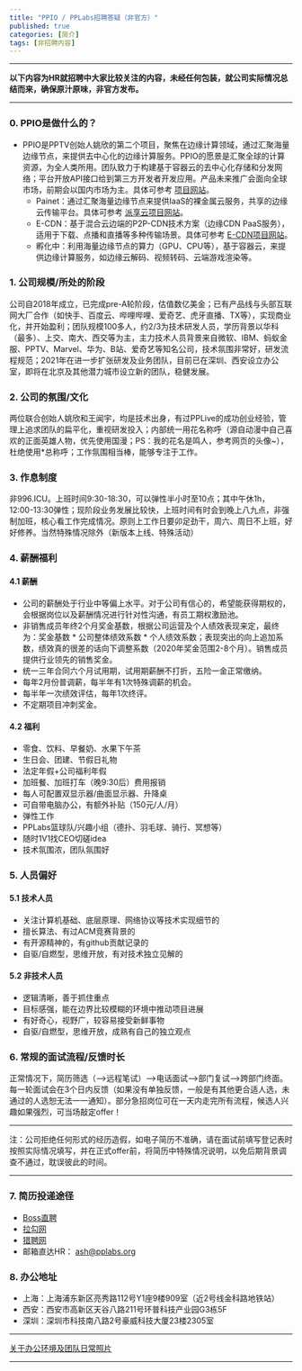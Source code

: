 ```yaml
---
title: "PPIO / PPLabs招聘答疑（非官方）"
published: true
categories: [简介]
tags: [非招聘内容]
---
```

<hr/>

**以下内容为HR就招聘中大家比较关注的内容，未经任何包装，就公司实际情况总结而来，确保原汁原味，非官方发布。**
<hr/>

### 0. PPIO是做什么的？

- PPIO是PPTV创始人姚欣的第二个项目，聚焦在边缘计算领域，通过汇聚海量边缘节点，来提供去中心化的边缘计算服务。PPIO的愿景是汇聚全球的计算资源，为全人类所用。团队致力于构建基于容器云的去中心化存储和分发网络；平台开放API接口给到第三方开发者开发应用。产品未来推广会面向全球市场，前期会以国内市场为主。具体可参考 [项目网站](https://ppio.cn/)。
  - Painet：通过汇聚海量边缘节点来提供IaaS的裸金属云服务，共享的边缘云传输平台。具体可参考 [派享云项目网站](https://www.painet.work/welcome)。
  - E-CDN：基于混合云边端的P2P-CDN技术方案（边缘CDN PaaS服务），适用于下载、点播和直播等多种传输场景。具体可参考 [E-CDN项目网站](https://ppio.cloud/zh)。
  - 孵化中：利用海量边缘节点的算力（GPU、CPU等），基于容器云，来提供边缘计算服务，如边缘云解码、视频转码、云端游戏渲染等。

### 1. 公司规模/所处的阶段

公司自2018年成立，已完成pre-A轮阶段，估值数亿美金；已有产品线与头部互联网大厂合作（如快手、百度云、哔哩哔哩、爱奇艺、虎牙直播、TX等），实现商业化，并开始盈利；团队规模100多人，约2/3为技术研发人员，学历背景以华科（最多）、上交、南大、西交等为主，主力技术人员背景来自微软、IBM、蚂蚁金服、PPTV、Marvel、华为、B站、爱奇艺等知名公司，技术氛围非常好，研发流程规范；2021年在进一步扩张研发及业务团队，目前已在深圳、西安设立办公室，即将在北京及其他潜力城市设立新的团队，稳健发展。

### 2. 公司的氛围/文化

两位联合创始人姚欣和王闻宇，均是技术出身，有过PPLive的成功创业经验，管理上追求团队的扁平化，重视研发投入；内部统一用花名称呼（源自动漫中自己喜欢的正面英雄人物，优先使用国漫；PS：我的花名是鸣人，参考网页的头像~），杜绝使用*总称呼；工作氛围相当棒，能够专注于工作。

### 3. 作息制度

非996.ICU。上班时间9:30-18:30，可以弹性半小时至10点；其中午休1h，12:00-13:30弹性；现阶段业务发展比较快，上班时间有时会到晚上八九点，非强制加班，核心看工作完成情况。原则上工作日要卯足劲干，周六、周日不上班，好好修养。当然特殊情况除外（新版本上线、特殊活动）

### 4. 薪酬福利
#### 4.1 薪酬
- 公司的薪酬处于行业中等偏上水平。对于公司有信心的，希望能获得期权的，会根据岗位以及薪酬情况进行针对性沟通，有员工期权激励池。
- 非销售成员年终2个月奖金基数，根据公司运营及个人绩效表现来定，最终为：奖金基数 * 公司整体绩效系数 * 个人绩效系数；表现突出的向上追加系数，绩效真的很差的话向下调整系数（2020年奖金范围2-8个月）。销售成员提供行业领先的销售奖金。
- 统一三年合同六个月试用期，试用期薪酬不打折，五险一金正常缴纳。
- 每年2月份普调薪，每半年有1次特殊调薪的机会。
- 每半年一次绩效评估，每年1次终评。
- 不定期项目冲刺奖金。
#### 4.2 福利
- 零食、饮料、早餐奶、水果下午茶
- 生日会、团建、节假日礼物
- 法定年假+公司福利年假
- 加班餐、加班打车（晚9:30后）费用报销
- 每人可配置双显示器/曲面显示器、升降桌
- 可自带电脑办公，有额外补贴（150元/人/月）
- 弹性工作
- PPLabs篮球队/兴趣小组（德扑、羽毛球、骑行、冥想等）
- 随时1V1找CEO切磋idea
- 技术氛围浓，团队氛围好

### 5. 人员偏好
#### 5.1 技术人员
  - 关注计算机基础、底层原理、网络协议等技术实现细节的
  - 擅长算法、有过ACM竞赛背景的
  - 有开源精神的，有github贡献记录的
  - 自驱/自燃型，思维开放，有对技术独立见解的
#### 5.2 非技术人员
  - 逻辑清晰，善于抓住重点
  - 目标感强，能在边界比较模糊的环境中推动项目进展
  - 有好奇心，视野广，较容易接受新鲜事物
  - 自驱/自燃型，思维开放，成熟有自己的独立观点

### 6. 常规的面试流程/反馈时长

正常情况下，简历筛选（-->远程笔试）-->电话面试-->部门复试-->跨部门终面。每一轮面试会在3个日内反馈（如果没有单独反馈，一般是有其他更合适人选，未通过的人选恕无法一一通知）。部分急招岗位可在一天内走完所有流程，候选人兴趣如果强烈，可当场敲定offer！

<hr>

注：公司拒绝任何形式的经历造假，如电子简历不准确，请在面试前填写登记表时按照实际情况填写，并在正式offer前，将简历中特殊情况说明，以免后期背景调查不通过，耽误彼此的时间。

<hr>


### 7. 简历投递途径
- [Boss直聘](https://www.zhipin.com/gongsir/5ba2ae5248837b0d1n192Nq0FQ~~.html?ka=company-jobs)
- [拉勾网](https://www.lagou.com/gongsi/j443505.html)
- [猎聘网](https://www.liepin.com/company/9566183)
- 邮箱直达HR： ash@pplabs.org

### 8. 办公地址
 - 上海：上海浦东新区亮秀路112号Y1座9楼909室（近2号线金科路地铁站）
 - 西安：西安市高新区天谷八路211号环普科技产业园G3栋5F
 - 深圳：深圳市科技南八路2号豪威科技大厦23楼2305室

<hr>

[关于办公环境及团队日常照片](http://www.ashma.info/2019/03/02/pic-of-PPLabs/)

<hr>
